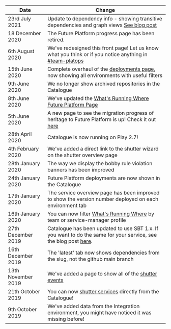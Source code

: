 [//]: <> (This markdown file is rendered and displayed on the front page of the Catalogue)

| Date                  |     Change                                                                                                |
|-----------------------|-----------------------------------------------------------------------------------------------------------|
| 23rd July 2021        | Update to dependency info - showing transitive dependencies and graph views [See blog post](https://confluence.tools.tax.service.gov.uk/x/S4ZyE)
| 18 December 2020      | The Future Platform progress page has been retired.
| 6th August 2020       | We've redesigned this front page! Let us know what you think or if you notice anything in [#team-platops](https://hmrcdigital.slack.com/messages/team-platops/) |
| 15th June 2020        | Complete overhaul of the [deployments page](./deployments/production), now showing all environments with useful filters
| 9th June 2020         | We no longer show archived repositories in the Catalogue
| 8th June 2020         | We've updated the [What's Running Where Future Platform Page](./whats-running-where-ecs)
| 5th June 2020         | A new page to see the migration progress of heritage to Future Platform is up! Check it out [here](./future-platform-migration)
| 28th April 2020       | Catalogue is now running on Play 2.7!
| 4th February 2020     | We've added a direct link to the shutter wizard on the shutter overview page
| 28th January 2020     | The way we display the bobby rule violation banners has been improved
| 24th January 2020     | Future Platform deployments are now shown in the Catalogue
| 17th January 2020     | The service overview page has been improved to show the version number deployed on each environment tab
| 16th January 2020     | You can now filter [What's Running Where](./whats-running-where) by team or service-manager profile
| 27th December 2019    | Catalogue has been updated to use SBT 1.x. If you want to do the same for your service, see the blog post [here](https://confluence.tools.tax.service.gov.uk/pages/viewpage.action?pageId=176632503).
| 16th December 2019    | The 'latest' tab now shows dependencies from the slug, not the github main branch
| 13th November 2019    | We've added a page to show all of the [shutter events](./shutter-events)
| 21th October 2019     | You can now [shutter services](./shuttering-overview/frontend) directly from the Catalogue!
| 9th October 2019      | We've added data from the Integration environment, you might have noticed it was missing before!
